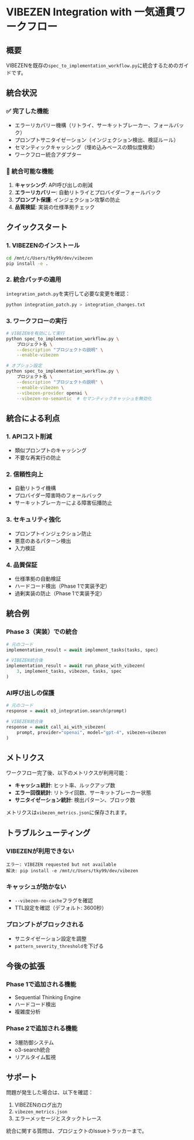 # VIBEZEN Integration with 一気通貫ワークフロー

## 概要

VIBEZENを既存の`spec_to_implementation_workflow.py`に統合するためのガイドです。

## 統合状況

### ✅ 完了した機能
- エラーリカバリー機構（リトライ、サーキットブレーカー、フォールバック）
- プロンプトサニタイゼーション（インジェクション検出、検証ルール）
- セマンティックキャッシング（埋め込みベースの類似度検索）
- ワークフロー統合アダプター

### 🚀 統合可能な機能
1. **キャッシング**: API呼び出しの削減
2. **エラーリカバリー**: 自動リトライとプロバイダーフォールバック
3. **プロンプト保護**: インジェクション攻撃の防止
4. **品質検証**: 実装の仕様準拠チェック

## クイックスタート

### 1. VIBEZENのインストール

```bash
cd /mnt/c/Users/tky99/dev/vibezen
pip install -e .
```

### 2. 統合パッチの適用

`integration_patch.py`を実行して必要な変更を確認：

```bash
python integration_patch.py > integration_changes.txt
```

### 3. ワークフローの実行

```bash
# VIBEZENを有効にして実行
python spec_to_implementation_workflow.py \
    プロジェクト名 \
    --description "プロジェクトの説明" \
    --enable-vibezen

# オプション設定
python spec_to_implementation_workflow.py \
    プロジェクト名 \
    --description "プロジェクトの説明" \
    --enable-vibezen \
    --vibezen-provider openai \
    --vibezen-no-semantic  # セマンティックキャッシュを無効化
```

## 統合による利点

### 1. APIコスト削減
- 類似プロンプトのキャッシング
- 不要な再実行の防止

### 2. 信頼性向上
- 自動リトライ機構
- プロバイダー障害時のフォールバック
- サーキットブレーカーによる障害伝播防止

### 3. セキュリティ強化
- プロンプトインジェクション防止
- 悪意のあるパターン検出
- 入力検証

### 4. 品質保証
- 仕様準拠の自動検証
- ハードコード検出（Phase 1で実装予定）
- 過剰実装の防止（Phase 1で実装予定）

## 統合例

### Phase 3（実装）での統合

```python
# 元のコード
implementation_result = await implement_tasks(tasks, spec)

# VIBEZEN統合後
implementation_result = await run_phase_with_vibezen(
    3, implement_tasks, vibezen, tasks, spec
)
```

### AI呼び出しの保護

```python
# 元のコード
response = await o3_integration.search(prompt)

# VIBEZEN統合後
response = await call_ai_with_vibezen(
    prompt, provider="openai", model="gpt-4", vibezen=vibezen
)
```

## メトリクス

ワークフロー完了後、以下のメトリクスが利用可能：

- **キャッシュ統計**: ヒット率、ルックアップ数
- **エラー回復統計**: リトライ回数、サーキットブレーカー状態
- **サニタイゼーション統計**: 検出パターン、ブロック数

メトリクスは`vibezen_metrics.json`に保存されます。

## トラブルシューティング

### VIBEZENが利用できない
```
エラー: VIBEZEN requested but not available
解決: pip install -e /mnt/c/Users/tky99/dev/vibezen
```

### キャッシュが効かない
- `--vibezen-no-cache`フラグを確認
- TTL設定を確認（デフォルト: 3600秒）

### プロンプトがブロックされる
- サニタイゼーション設定を調整
- `pattern_severity_threshold`を下げる

## 今後の拡張

### Phase 1で追加される機能
- Sequential Thinking Engine
- ハードコード検出
- 複雑度分析

### Phase 2で追加される機能
- 3層防御システム
- o3-search統合
- リアルタイム監視

## サポート

問題が発生した場合は、以下を確認：

1. VIBEZENのログ出力
2. `vibezen_metrics.json`
3. エラーメッセージとスタックトレース

統合に関する質問は、プロジェクトのIssueトラッカーまで。